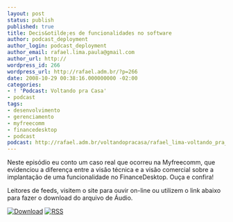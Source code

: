 ```yaml
---
layout: post
status: publish
published: true
title: Decis&otilde;es de funcionalidades no software
author: podcast_deployment
author_login: podcast_deployment
author_email: rafael.lima.paula@gmail.com
author_url: http://
wordpress_id: 266
wordpress_url: http://rafael.adm.br/?p=266
date: 2008-10-29 00:38:16.000000000 -02:00
categories:
- ! 'Podcast: Voltando pra Casa'
- podcast
tags:
- desenvolvimento
- gerenciamento
- myfreecomm
- financedesktop
- podcast
podcast: http://rafael.adm.br/voltandopracasa/rafael_lima-voltando_pra_casa-0030.mp3
---
```

Neste epis&oacute;dio eu conto um caso real que ocorreu na Myfreecomm, que evidenciou a diferen&ccedil;a entre a vis&atilde;o t&eacute;cnica e a vis&atilde;o comercial sobre a implanta&ccedil;&atilde;o de uma funcionalidade no FinanceDesktop. Ou&ccedil;a e confira!

Leitores de feeds, visitem o site para ouvir on-line ou utilizem o link abaixo para fazer o download do arquivo de &Aacute;udio.

<a class="noborder" href="http://rafael.adm.br/voltandopracasa/rafael_lima-voltando_pra_casa-0030.mp3" title="Download"><img src="http://rafael.adm.br/wp-content/themes/rafael_lima-rockinblue/images/download_green.gif" border="0" alt="Download" /></a> <a class="noborder" href="http://feeds.feedburner.com/rafael_lima_podcast" title="RSS"><img src="http://rafael.adm.br/wp-content/themes/rafael_lima-rockinblue/images/icn-feed-16x16.png" border="0" alt="RSS" /></a>

